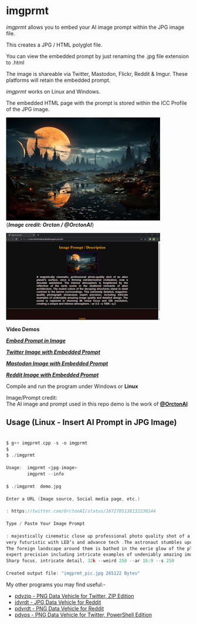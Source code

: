 # imgprmt

*imgprmt* allows you to embed your AI image prompt within the JPG image file.

This creates a JPG / HTML polyglot file.

You can view the embedded prompt by just renaming the .jpg file extension to .html

The image is shareable via Twitter, Mastodon, Flickr, Reddit & Imgur.  These platforms will retain the embedded prompt.

*imgprmt* works on Linux and Windows.  

The embedded HTML page with the prompt is stored within the ICC Profile of the JPG image.

![Demo Image](https://github.com/CleasbyCode/imgprmt/blob/main/demo_image/imgprmt_pic.jpg)  
{***Image credit: Orcton / @OrctonAI***}  

![Html Image](https://github.com/CleasbyCode/imgprmt/blob/main/demo_image/demo_pic_b.jpg)

**Video Demos**  

[***Embed Prompt in Image***](https://youtu.be/eHBGhOngMJo)  

[***Twitter Image with Embedded Prompt***](https://youtu.be/OMHyhfDHoUQ)  

[***Mastodon Image with Embedded Prompt***](https://youtu.be/7oubrRspm2A)

[***Reddit Image with Embedded Prompt***](https://youtu.be/echWCq8PUxI)  

Compile and run the program under Windows or **Linux**  

Image/Prompt credit:  
The AI image and prompt used in this repo demo is the work of [**@OrctonAI**](https://twitter.com/OrctonAI)  

## Usage (Linux - Insert AI Prompt in JPG Image)

```c

$ g++ imgprmt.cpp -s -o imgprmt
$
$ ./imgprmt 

Usage:  imgprmt <jpg-image>  
        imgprmt --info

$ ./imgprmt  demo.jpg

Enter a URL (Image source, Social media page, etc.)

: https://twitter.com/OrctonAI/status/1672705138132230144 

Type / Paste Your Image Prompt

: majestically cinematic close up professional photo quality shot of a futuristic intense scene from a sci-fi film featuring a lone astronaut stranded on an alien planet.
very futuristic with LED’s and advance tech .The astronaut stumbles upon a peculiar yet amazing alien life form, first contact with an intelligent alien species.
The foreign landscape around them is bathed in the eerie glow of the planet's twin moons. extremely detailed magazine quality photograph, cinematic lighting, 8k sharp focus.
expert precision including intricate examples of undeniably amazing image quality and detailed design, stunning unique with intricate details, amazing background detail.
Sharp focus, intricate detail, 32k --weird 250 --ar 16:9 --s 250

Created output file: "imgprmt_pic.jpg 265122 Bytes"

```

My other programs you may find useful:-  

* [pdvzip - PNG Data Vehicle for Twitter, ZIP Edition](https://github.com/CleasbyCode/pdvzip)  
* [jdvrdt - JPG Data Vehicle for Reddit](https://github.com/CleasbyCode/jdvrdt)
* [pdvrdt - PNG Data Vehicle for Reddit](https://github.com/CleasbyCode/pdvrdt)  
* [pdvps - PNG Data Vehicle for Twitter, PowerShell Edition](https://github.com/CleasbyCode/pdvps)   

##
